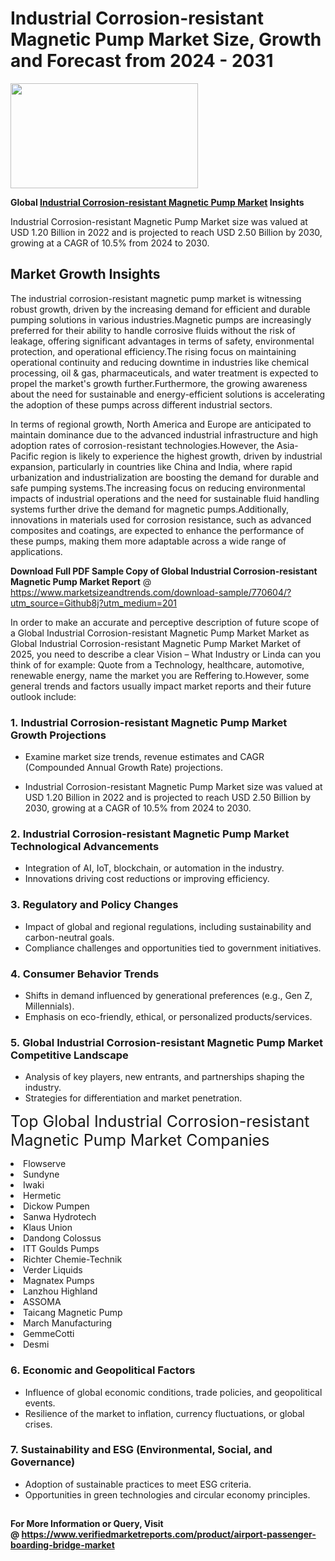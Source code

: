 <H1>Industrial Corrosion-resistant Magnetic Pump Market Size, Growth and Forecast from 2024 - 2031</H1><img class="aligncenter size-medium wp-image-584254" src="https://thirdeyenews.in/wp-content/uploads/2024/09/Global-Market-Research-300x168.jpeg" alt="" width="300" height="168" /><p><strong>Global&nbsp;<a href="https://www.marketsizeandtrends.com/download-sample/770604/?utm_source=Github8j?utm_medium=201">Industrial Corrosion-resistant Magnetic Pump Market</a> Insights</strong></p><p>Industrial Corrosion-resistant Magnetic Pump Market size was valued at USD 1.20 Billion in 2022 and is projected to reach USD 2.50 Billion by 2030, growing at a CAGR of 10.5% from 2024 to 2030.</p><p><h2>Market Growth Insights</h2> <p>The industrial corrosion-resistant magnetic pump market is witnessing robust growth, driven by the increasing demand for efficient and durable pumping solutions in various industries.Magnetic pumps are increasingly preferred for their ability to handle corrosive fluids without the risk of leakage, offering significant advantages in terms of safety, environmental protection, and operational efficiency.The rising focus on maintaining operational continuity and reducing downtime in industries like chemical processing, oil & gas, pharmaceuticals, and water treatment is expected to propel the market's growth further.Furthermore, the growing awareness about the need for sustainable and energy-efficient solutions is accelerating the adoption of these pumps across different industrial sectors.</p> <p>In terms of regional growth, North America and Europe are anticipated to maintain dominance due to the advanced industrial infrastructure and high adoption rates of corrosion-resistant technologies.However, the Asia-Pacific region is likely to experience the highest growth, driven by industrial expansion, particularly in countries like China and India, where rapid urbanization and industrialization are boosting the demand for durable and safe pumping systems.The increasing focus on reducing environmental impacts of industrial operations and the need for sustainable fluid handling systems further drive the demand for magnetic pumps.Additionally, innovations in materials used for corrosion resistance, such as advanced composites and coatings, are expected to enhance the performance of these pumps, making them more adaptable across a wide range of applications.</p> <p><span class=""><strong>Download Full PDF Sample Copy of Global Industrial Corrosion-resistant Magnetic Pump Market Report</strong> @ <a href="https://www.marketsizeandtrends.com/download-sample/770604/?utm_source=Github8j?utm_medium=201" target="_blank">https://www.marketsizeandtrends.com/download-sample/770604/?utm_source=Github8j?utm_medium=201</a></span></p><p>In order to make an accurate and perceptive description of future scope of a Global&nbsp;Industrial Corrosion-resistant Magnetic Pump Market Market as Global&nbsp;Industrial Corrosion-resistant Magnetic Pump Market Market of 2025, you need to describe a clear Vision &ndash; What Industry or Linda can you think of for example: Quote from a Technology, healthcare, automotive, renewable energy, name the market you are Reffering to.However, some general trends and factors usually impact market reports and their future outlook include:</p><h3>1.&nbsp;<strong>Industrial Corrosion-resistant Magnetic Pump Market Growth Projections</strong></h3><ul><li>Examine market size trends, revenue estimates and CAGR (Compounded Annual Growth Rate) projections.</li><li><p>Industrial Corrosion-resistant Magnetic Pump Market size was valued at USD 1.20 Billion in 2022 and is projected to reach USD 2.50 Billion by 2030, growing at a CAGR of 10.5% from 2024 to 2030.</p></li></ul><h3>2.&nbsp;<strong>Industrial Corrosion-resistant Magnetic Pump Market Technological Advancements</strong></h3><ul><li>Integration of AI, IoT, blockchain, or automation in the industry.</li><li>Innovations driving cost reductions or improving efficiency.</li></ul><h3>3.&nbsp;<strong>Regulatory and Policy Changes</strong></h3><ul><li>Impact of global and regional regulations, including sustainability and carbon-neutral goals.</li><li>Compliance challenges and opportunities tied to government initiatives.</li></ul><h3>4.&nbsp;<strong>Consumer Behavior Trends</strong></h3><ul><li>Shifts in demand influenced by generational preferences (e.g., Gen Z, Millennials).</li><li>Emphasis on eco-friendly, ethical, or personalized products/services.</li></ul><h3>5.&nbsp;<strong>Global Industrial Corrosion-resistant Magnetic Pump Market Competitive Landscape</strong></h3><ul><li>Analysis of key players, new entrants, and partnerships shaping the industry.</li><li>Strategies for differentiation and market penetration.</li></ul><p data-pm-slice="1 1 []"><span style="color: inherit; font-family: inherit; font-size: 25px;">Top Global Industrial Corrosion-resistant Magnetic Pump Market Companies</span></p><div class="" data-test-id=""><p><li>Flowserve</li><li> Sundyne</li><li> Iwaki</li><li> Hermetic</li><li> Dickow Pumpen</li><li> Sanwa Hydrotech</li><li> Klaus Union</li><li> Dandong Colossus</li><li> ITT Goulds Pumps</li><li> Richter Chemie-Technik</li><li> Verder Liquids</li><li> Magnatex Pumps</li><li> Lanzhou Highland</li><li> ASSOMA</li><li> Taicang Magnetic Pump</li><li> March Manufacturing</li><li> GemmeCotti</li><li> Desmi</li></p></div><h3>6.&nbsp;<strong>Economic and Geopolitical Factors</strong></h3><ul><li>Influence of global economic conditions, trade policies, and geopolitical events.</li><li>Resilience of the market to inflation, currency fluctuations, or global crises.</li></ul><h3>7.&nbsp;<strong>Sustainability and ESG (Environmental, Social, and Governance)</strong></h3><ul><li>Adoption of sustainable practices to meet ESG criteria.</li><li>Opportunities in green technologies and circular economy principles.</li></ul><h2><strong style="font-size: 14px;">For More Information or Query, Visit @&nbsp;</strong><a style="background-color: #ffffff; font-size: 14px;" href="https://www.marketsizeandtrends.com/report/industrial-corrosion-resistant-magnetic-pump-market/" target="_blank">https://www.verifiedmarketreports.com/product/airport-passenger-boarding-bridge-market</a></h2>